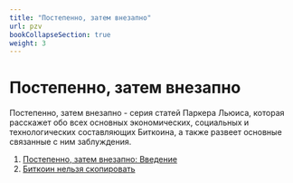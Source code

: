 ```yaml
---
title: "Постепенно, затем внезапно"
url: pzv
bookCollapseSection: true
weight: 3
---
```


# Постепенно, затем внезапно

Постепенно, затем внезапно - серия статей Паркера Льюиса, которая расскажет обо всех основных экономических, социальных и технологических составляющих Биткоина, а также развеет основные связанные с ним заблуждения.

1. [Постепенно, затем внезапно: Введение](/pzv/postepenno-zatem-vnezapno)
2. [Биткоин нельзя скопировать](/pzv/bitkoin-nelzya-skopirovat)
